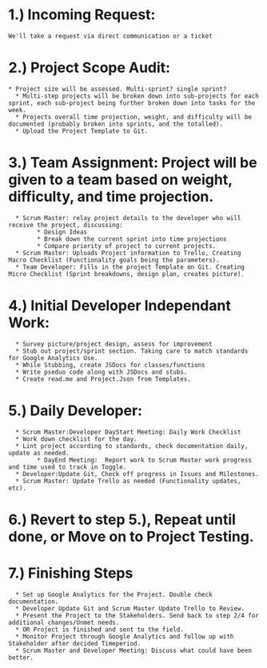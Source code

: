 # 1.) Incoming Request:
    We'll take a request via direct communication or a ticket
# 2.) Project Scope Audit:
    * Project size will be assessed. Multi-sprint? single sprint?
      * Multi-step projects will be broken down into sub-projects for each sprint, each sub-project being further broken down into tasks for the week.
      * Projects overall time projection, weight, and difficulty will be documented (probably broken into sprints, and the totalled).
      * Upload the Project Template to Git.
# 3.) Team Assignment: Project will be given to a team based on weight, difficulty, and time projection.
      * Scrum Master: relay project details to the developer who will receive the project, discussing: 
            * Design Ideas
            * Break down the current sprint into time projections
            * Compare priority of project to current projects.
      * Scrum Master: Uploads Project information to Trello, Creating Macro Checklist (Functionality goals being the parameters).
      * Team Developer: Fills in the project Template on Git. Creating Micro Checklist (Sprint breakdowns, design plan, creates picture).
# 4.) Initial Developer Independant Work: 
      * Survey picture/project design, assess for improvement
      * Stub out project/sprint section. Taking care to match standards for Google Analytics Use.
      * While Stubbing, create JSDocs for classes/functions
      * Write pseduo code along with JSDocs and stubs.
      * Create read.me and Project.Json from Templates.
# 5.) Daily Developer: 
      * Scrum Master:Developer DayStart Meeting: Daily Work Checklist
      * Work down checklist for the day.
      * Lint project according to standards, check documentation daily, update as needed.
            * DayEnd Meeting:  Report work to Scrum Master work progress and time used to track in Toggle.
      * Developer:Update Git, Check off progress in Issues and Milestones.
      * Scrum Master: Update Trello as needed (Functionality updates, etc).
# 6.) Revert to step 5.), Repeat until done, or Move on to Project Testing.
# 7.) Finishing Steps
      * Set up Google Analytics for the Project. Double check documentation. 
      * Developer Update Git and Scrum Master Update Trello to Review.
      * Present the Project to the Stakeholders. Send back to step 2/4 for additional changes/Unmet needs.
      * OR Project is finished and sent to the field.
      * Monitor Project through Google Analytics and follow up with Stakeholder after decided Timeperiod.
      * Scrum Master and Developer Meeting: Discuss what could have been better. 
